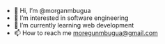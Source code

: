 - 👋 Hi, I’m @morganmbugua
- 👀 I’m interested in software engineering
- 🌱 I’m currently learning web development
- 📫 How to reach me moregunmbugua@gmail.com

<!---
morganmbugua/morganmbugua is a ✨ special ✨ repository because its `README.md` (this file) appears on your GitHub profile.
You can click the Preview link to take a look at your changes.
--->
